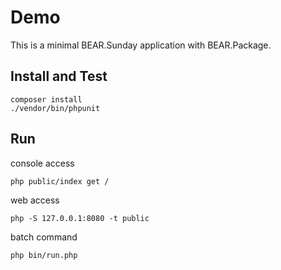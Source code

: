 # Demo

This is a minimal BEAR.Sunday application with BEAR.Package.
 
## Install and Test
```
composer install
./vendor/bin/phpunit
```

## Run


console access

```
php public/index get /
```

web access

```
php -S 127.0.0.1:8080 -t public
```

batch command

```
php bin/run.php
```

